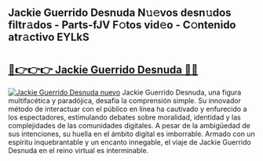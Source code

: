 ## Jackie Guerrido Desnuda N𝚞𝚎vos desn𝚞dos filtr𝚊dos - Parts-fJV F𝚘tos vid𝚎o - C𝚘ntenido atr𝚊ctivo EYLkS

# <h2><a href="http://mb5nh2.tromn.icu/?c=Jackie+Guerrido+Desnuda">🔗👉👉👉 Jackie Guerrido Desnuda 🔗🔗</a></h2>

[![Jackie Guerrido Desnuda nuevo](https://i.imgur.com/pEAQMta.gif)](http://mb5nh2.tromn.icu/?c=Jackie+Guerrido+Desnuda)
Jackie Guerrido Desnuda, una figura multifacética y paradójica, desafía la comprensión simple. Su innovador método de interactuar con el público en línea ha cautivado y enfurecido a los espectadores, estimulando debates sobre moralidad, identidad y las complejidades de las comunidades digitales. A pesar de la ambigüedad de sus intenciones, su huella en el ámbito digital es imborrable. Armado con un espíritu inquebrantable y un encanto innegable, el viaje de Jackie Guerrido Desnuda en el reino virtual es interminable.
